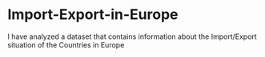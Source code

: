 # Import-Export-in-Europe
I have analyzed a dataset that contains information about the Import/Export situation of the Countries in Europe
